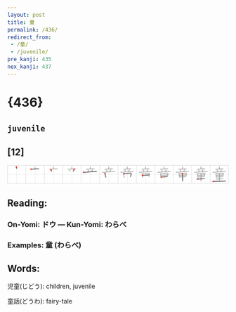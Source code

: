 ```yaml
---
layout: post
title: 童
permalink: /436/
redirect_from:
 - /童/
 - /juvenile/
pre_kanji: 435
nex_kanji: 437
---
```


# {436}

## `juvenile`

## [12]

<div class="stroke"><img src="../images/E7ABA5.png" /></div>

## Reading:

### On-Yomi: ドウ &mdash; Kun-Yomi: わらべ

### Examples: 童 (わらべ)

## Words:

児童(じどう): children, juvenile

童話(どうわ): fairy-tale
